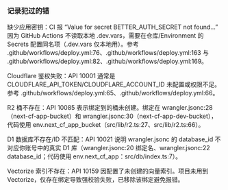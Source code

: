 ### 记录犯过的错

缺少应用密钥：CI 报 “Value for secret BETTER_AUTH_SECRET not found…” 因为 GitHub Actions 不读取本地 .dev.vars，需要在仓库/Environment 的 Secrets 配置同名项（.dev.vars 仅本地用）。参考 .github/workflows/deploy.yml:76、.github/workflows/deploy.yml:163 与 .github/workflows/deploy.yml:82、.github/workflows/deploy.yml:169。

Cloudflare 鉴权失败：API 10001 通常是 CLOUDFLARE_API_TOKEN/CLOUDFLARE_ACCOUNT_ID 未配置或权限不足。参考 .github/workflows/deploy.yml:65、.github/workflows/deploy.yml:66。

R2 桶不存在：API 10085 表示绑定到的桶未创建。绑定在 wrangler.jsonc:28（next-cf-app-bucket）和 wrangler.jsonc:30（next-cf-app-dev-bucket），代码使用 env.next_cf_app_bucket（src/lib/r2.ts:27、src/lib/r2.ts:66）。

D1 数据库不存在/ID 不匹配：API 10021 说明 wrangler.jsonc 的 database_id 不对应你账号中的真实 D1 库（wrangler.jsonc:20 绑定名、wrangler.jsonc:22 database_id；代码使用 env.next_cf_app：src/db/index.ts:7）。

Vectorize 索引不存在：API 10159 因配置了未创建的向量索引。项目未用到 Vectorize，仅存在绑定导致强校验失败，已移除该绑定避免报错。